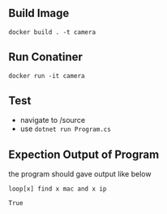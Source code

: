 ## Build Image
`docker build . -t camera`

## Run Conatiner
`docker run -it camera`

## Test
- navigate to /source
- use `dotnet run Program.cs`

## Expection Output of Program
the program should gave output like below

`loop[x] find x mac and x ip`

`True`
